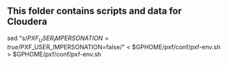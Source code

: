 ## This folder contains scripts and data for Cloudera



sed "s/$PXF_USER_IMPERSONATION=true/$PXF_USER_IMPERSONATION=false/" < $GPHOME/pxf/conf/pxf-env.sh > $GPHOME/pxf/conf/pxf-env.sh
